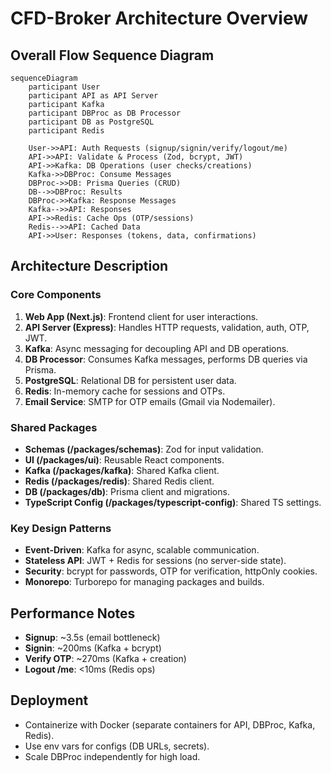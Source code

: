 # CFD-Broker Architecture Overview

## Overall Flow Sequence Diagram

```mermaid
sequenceDiagram
    participant User
    participant API as API Server
    participant Kafka
    participant DBProc as DB Processor
    participant DB as PostgreSQL
    participant Redis

    User->>API: Auth Requests (signup/signin/verify/logout/me)
    API->>API: Validate & Process (Zod, bcrypt, JWT)
    API->>Kafka: DB Operations (user checks/creations)
    Kafka->>DBProc: Consume Messages
    DBProc->>DB: Prisma Queries (CRUD)
    DB-->>DBProc: Results
    DBProc->>Kafka: Response Messages
    Kafka-->>API: Responses
    API->>Redis: Cache Ops (OTP/sessions)
    Redis-->>API: Cached Data
    API->>User: Responses (tokens, data, confirmations)
```

## Architecture Description

### Core Components

1. **Web App (Next.js)**: Frontend client for user interactions.
2. **API Server (Express)**: Handles HTTP requests, validation, auth, OTP, JWT.
3. **Kafka**: Async messaging for decoupling API and DB operations.
4. **DB Processor**: Consumes Kafka messages, performs DB queries via Prisma.
5. **PostgreSQL**: Relational DB for persistent user data.
6. **Redis**: In-memory cache for sessions and OTPs.
7. **Email Service**: SMTP for OTP emails (Gmail via Nodemailer).

### Shared Packages

- **Schemas (/packages/schemas)**: Zod for input validation.
- **UI (/packages/ui)**: Reusable React components.
- **Kafka (/packages/kafka)**: Shared Kafka client.
- **Redis (/packages/redis)**: Shared Redis client.
- **DB (/packages/db)**: Prisma client and migrations.
- **TypeScript Config (/packages/typescript-config)**: Shared TS settings.

### Key Design Patterns

- **Event-Driven**: Kafka for async, scalable communication.
- **Stateless API**: JWT + Redis for sessions (no server-side state).
- **Security**: bcrypt for passwords, OTP for verification, httpOnly cookies.
- **Monorepo**: Turborepo for managing packages and builds.

## Performance Notes

- **Signup**: ~3.5s (email bottleneck)
- **Signin**: ~200ms (Kafka + bcrypt)
- **Verify OTP**: ~270ms (Kafka + creation)
- **Logout /me**: <10ms (Redis ops)

## Deployment

- Containerize with Docker (separate containers for API, DBProc, Kafka, Redis).
- Use env vars for configs (DB URLs, secrets).
- Scale DBProc independently for high load.